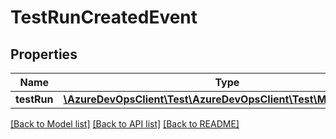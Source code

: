 # TestRunCreatedEvent

## Properties
Name | Type | Description | Notes
------------ | ------------- | ------------- | -------------
**testRun** | [**\AzureDevOpsClient\Test\AzureDevOpsClient\Test\Model\TestRun**](TestRun.md) |  | [optional] 

[[Back to Model list]](../README.md#documentation-for-models) [[Back to API list]](../README.md#documentation-for-api-endpoints) [[Back to README]](../README.md)


